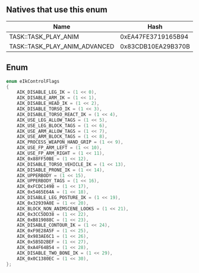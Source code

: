 ## Natives that use this enum
| Name                             | Hash               |
|----------------------------------|--------------------|
| TASK::TASK\_PLAY\_ANIM           | 0xEA47FE3719165B94 |
| TASK::TASK\_PLAY\_ANIM\_ADVANCED | 0x83CDB10EA29B370B |
## Enum
```cpp
enum eIkControlFlags
{
	AIK_DISABLE_LEG_IK = (1 << 0),
	AIK_DISABLE_ARM_IK = (1 << 1),
	AIK_DISABLE_HEAD_IK = (1 << 2),
	AIK_DISABLE_TORSO_IK = (1 << 3),
	AIK_DISABLE_TORSO_REACT_IK = (1 << 4),
	AIK_USE_LEG_ALLOW_TAGS = (1 << 5),
	AIK_USE_LEG_BLOCK_TAGS = (1 << 6),
	AIK_USE_ARM_ALLOW_TAGS = (1 << 7),
	AIK_USE_ARM_BLOCK_TAGS = (1 << 8),
	AIK_PROCESS_WEAPON_HAND_GRIP = (1 << 9),
	AIK_USE_FP_ARM_LEFT = (1 << 10),
	AIK_USE_FP_ARM_RIGHT = (1 << 11),
	AIK_0x88FF50BE = (1 << 12),
	AIK_DISABLE_TORSO_VEHICLE_IK = (1 << 13),
	AIK_DISABLE_PRONE_IK = (1 << 14),
	AIK_UPPERBODY = (1 << 15),
	AIK_UPPERBODY_TAGS = (1 << 16),
	AIK_0xFCDC149B = (1 << 17),
	AIK_0x5465E64A = (1 << 18),
	AIK_DISABLE_LEG_POSTURE_IK = (1 << 19),
	AIK_0x32939A0E = (1 << 20),
	AIK_BLOCK_NON_ANIMSCENE_LOOKS = (1 << 21),
	AIK_0x3CC5DD38 = (1 << 22),
	AIK_0xB819088C = (1 << 23),
	AIK_DISABLE_CONTOUR_IK = (1 << 24),
	AIK_0xF9E28A5F = (1 << 25),
	AIK_0x983AE6C1 = (1 << 26),
	AIK_0x5B5D2BEF = (1 << 27),
	AIK_0xA4F64B54 = (1 << 28),
	AIK_DISABLE_TWO_BONE_IK = (1 << 29),
	AIK_0x0C1380EC = (1 << 30),
};
```
